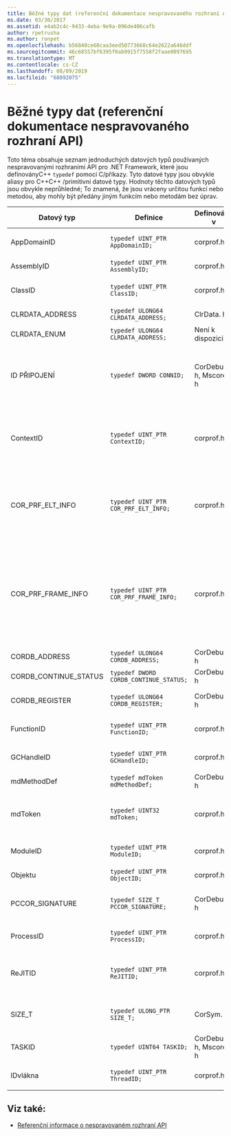 ```yaml
---
title: Běžné typy dat (referenční dokumentace nespravovaného rozhraní API)
ms.date: 03/30/2017
ms.assetid: e4ab2c4c-9433-4eba-9e9a-096de406cafb
author: rpetrusha
ms.author: ronpet
ms.openlocfilehash: b56840ce68caa3eed50773668c64e2622a646ddf
ms.sourcegitcommit: 46c68557bf6395f0ab9915f7558f2faae0097695
ms.translationtype: MT
ms.contentlocale: cs-CZ
ms.lasthandoff: 08/09/2019
ms.locfileid: "68892075"
---
```

# <a name="common-data-types-unmanaged-api-reference"></a>Běžné typy dat (referenční dokumentace nespravovaného rozhraní API)
Toto téma obsahuje seznam jednoduchých datových typů používaných nespravovanými rozhraními API pro .NET Framework, které jsou definoványC++ `typedef` pomocí C/příkazy. Tyto datové typy jsou obvykle aliasy pro C++C++ /primitivní datové typy. Hodnoty těchto datových typů jsou obvykle neprůhledné; To znamená, že jsou vráceny určitou funkcí nebo metodou, aby mohly být předány jiným funkcím nebo metodám bez úprav.  
  
|Datový typ|Definice|Definováno v|Popis|  
|---------------|----------------|----------------|-----------------|  
|AppDomainID|`typedef UINT_PTR AppDomainID;`|corprof.h|Identifikátor domény aplikace|  
|AssemblyID|`typedef UINT_PTR AssemblyID;`|corprof.h|Identifikátor sestavení.|  
|ClassID|`typedef UINT_PTR ClassID;`|corprof.h|Identifikátor spravované třídy.|  
|CLRDATA_ADDRESS|`typedef ULONG64 CLRDATA_ADDRESS;`|ClrData. h|64 adresa paměti.|
|CLRDATA_ENUM|`typedef ULONG64 CLRDATA_ADDRESS;`|Není k dispozici|64 adresa paměti.|
|ID PŘIPOJENÍ|`typedef DWORD CONNID;`|CorDebug. h, Mscoree. h|Identifikátor připojení pro vlákno, které je připojeno k instanci Microsoft SQL Server.|  
|ContextID|`typedef UINT_PTR ContextID;`|corprof.h|Identifikátor kontextu přidruženého ke konkrétnímu spravovanému vláknu.|  
|COR_PRF_ELT_INFO|`typedef UINT_PTR COR_PRF_ELT_INFO;`|corprof.h|Neprůhledný popisovač, který představuje informace o konkrétním bloku zásobníku.|  
|COR_PRF_FRAME_INFO|`typedef UINT_PTR COR_PRF_FRAME_INFO;`|corprof.h|Neprůhledný popisovač, který odkazuje na rámec zásobníku. Je platná pouze během zpětného volání, na které je předáno.|  
|CORDB_ADDRESS|`typedef ULONG64 CORDB_ADDRESS;`|CorDebug. h|Adresa v paměti.|  
|CORDB_CONTINUE_STATUS|`typedef DWORD CORDB_CONTINUE_STATUS;`|CorDebug. h|Stav pokračování.|  
|CORDB_REGISTER|`typedef ULONG64 CORDB_REGISTER;`|CorDebug. h|Hodnota registru procesoru.|
|FunctionID|`typedef UINT_PTR FunctionID;`|corprof.h|Identifikátor funkce nebo metody.|  
|GCHandleID|`typedef UINT_PTR GCHandleID;`|corprof.h|Popisovač uvolňování paměti.|  
|mdMethodDef|`typedef mdToken mdMethodDef;`|CorDebug. h|Token definice metody.|
|mdToken|`typedef UINT32 mdToken;`|corprof.h|Token metadat (řádek v tabulce metadat).|  
|ModuleID|`typedef UINT_PTR ModuleID;`|corprof.h|Identifikátor modulu sestavení|  
|Objektu|`typedef UINT_PTR ObjectID;`|corprof.h|Identifikátor objektu.|  
|PCCOR_SIGNATURE|`typedef SIZE_T PCCOR_SIGNATURE;`|CorDebug. h|Ukazatel na signaturu členu nebo metadat.|
|ProcessID|`typedef UINT_PTR ProcessID;`|corprof.h|Identifikátor spravovaného procesu.|  
|ReJITID|`typedef UINT_PTR ReJITID;`|corprof.h|Identifikátor funkce zpracovaných kompilátorem JIT|  
|SIZE_T|`typedef ULONG_PTR SIZE_T;`|CorSym. h|Ukazatel na 64ovou adresu paměti.|
|TASKID|`typedef UINT64 TASKID;`|CorDebug. h, Mscoree. h|Identifikátor instance [ICLRTask](../../../docs/framework/unmanaged-api/hosting/iclrtask-interface.md)|  
|IDvlákna|`typedef UINT_PTR ThreadID;`|corprof.h|Identifikátor spravovaného vlákna.|  
  
## <a name="see-also"></a>Viz také:

- [Referenční informace o nespravovaném rozhraní API](../../../docs/framework/unmanaged-api/index.md)
